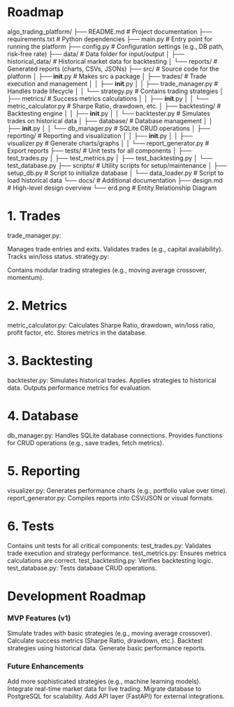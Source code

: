 # Roadmap

algo_trading_platform/
├── README.md                # Project documentation
├── requirements.txt         # Python dependencies
├── main.py                  # Entry point for running the platform
├── config.py                # Configuration settings (e.g., DB path, risk-free rate)
├── data/                    # Data folder for input/output
│   ├── historical_data/     # Historical market data for backtesting
│   └── reports/             # Generated reports (charts, CSVs, JSONs)
├── src/                     # Source code for the platform
│   ├── __init__.py          # Makes src a package
│   ├── trades/              # Trade execution and management
│   │   ├── __init__.py
│   │   ├── trade_manager.py # Handles trade lifecycle
│   │   └── strategy.py      # Contains trading strategies
│   ├── metrics/             # Success metrics calculations
│   │   ├── __init__.py
│   │   └── metric_calculator.py # Sharpe Ratio, drawdown, etc.
│   ├── backtesting/         # Backtesting engine
│   │   ├── __init__.py
│   │   └── backtester.py    # Simulates trades on historical data
│   ├── database/            # Database management
│   │   ├── __init__.py
│   │   └── db_manager.py    # SQLite CRUD operations
│   ├── reporting/           # Reporting and visualization
│   │   ├── __init__.py
│   │   ├── visualizer.py    # Generate charts/graphs
│   │   └── report_generator.py # Export reports
├── tests/                   # Unit tests for all components
│   ├── test_trades.py
│   ├── test_metrics.py
│   ├── test_backtesting.py
│   └── test_database.py
├── scripts/                 # Utility scripts for setup/maintenance
│   ├── setup_db.py          # Script to initialize database
│   └── data_loader.py       # Script to load historical data
└── docs/                    # Additional documentation
    ├── design.md            # High-level design overview
    └── erd.png              # Entity Relationship Diagram

# 1. Trades
trade_manager.py:

Manages trade entries and exits.
Validates trades (e.g., capital availability).
Tracks win/loss status.
strategy.py:

Contains modular trading strategies (e.g., moving average crossover, momentum).

# 2. Metrics
metric_calculator.py:
Calculates Sharpe Ratio, drawdown, win/loss ratio, profit factor, etc.
Stores metrics in the database.

# 3. Backtesting
backtester.py:
Simulates historical trades.
Applies strategies to historical data.
Outputs performance metrics for evaluation.

# 4. Database
db_manager.py:
Handles SQLite database connections.
Provides functions for CRUD operations (e.g., save trades, fetch metrics).

# 5. Reporting
visualizer.py:
Generates performance charts (e.g., portfolio value over time).
report_generator.py:
Compiles reports into CSV/JSON or visual formats.

# 6. Tests
Contains unit tests for all critical components:
test_trades.py: Validates trade execution and strategy performance.
test_metrics.py: Ensures metrics calculations are correct.
test_backtesting.py: Verifies backtesting logic.
test_database.py: Tests database CRUD operations.

# Development Roadmap
### MVP Features (v1)
Simulate trades with basic strategies (e.g., moving average crossover).
Calculate success metrics (Sharpe Ratio, drawdown, etc.).
Backtest strategies using historical data.
Generate basic performance reports.

### Future Enhancements
Add more sophisticated strategies (e.g., machine learning models).
Integrate real-time market data for live trading.
Migrate database to PostgreSQL for scalability.
Add API layer (FastAPI) for external integrations.
